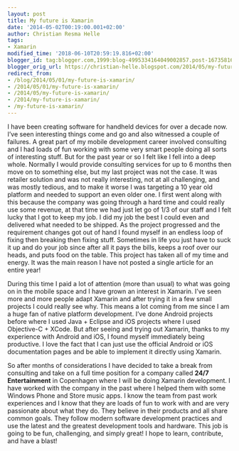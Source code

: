 ```yaml
---
layout: post
title: My future is Xamarin
date: '2014-05-02T00:19:00.001+02:00'
author: Christian Resma Helle
tags: 
- Xamarin
modified_time: '2018-06-10T20:59:19.816+02:00'
blogger_id: tag:blogger.com,1999:blog-4995334164049002857.post-167358165868605425
blogger_orig_url: https://christian-helle.blogspot.com/2014/05/my-future-is-xamarin.html
redirect_from:
- /blog/2014/05/01/my-future-is-xamarin/
- /2014/05/01/my-future-is-xamarin/
- /2014/05/my-future-is-xamarin/
- /2014/my-future-is-xamarin/
- /my-future-is-xamarin/
---
```


I have been creating software for handheld devices for over a decade now. I’ve seen interesting things come and go and also witnessed a couple of failures. A great part of my mobile development career involved consulting and I had loads of fun working with some very smart people doing all sorts of interesting stuff. But for the past year or so I felt like I fell into a deep whole. Normally I would provide consulting services for up to 6 months then move on to something else, but my last project was not the case. It was retailer solution and was not really interesting, not at all challenging, and was mostly tedious, and to make it worse I was targeting a 10 year old platform and needed to support an even older one. I first went along with this because the company was going through a hard time and could really use some revenue, at that time we had just let go of 1/3 of our staff and I felt lucky that I got to keep my job. I did my job the best I could even and delivered what needed to be shipped. As the project progressed and the requirement changes got out of hand I found myself in an endless loop of fixing then breaking then fixing stuff. Sometimes in life you just have to suck it up and do your job since after all it pays the bills, keeps a roof over our heads, and puts food on the table. This project has taken all of my time and energy. It was the main reason I have not posted a single article for an entire year!

During this time I paid a lot of attention (more than usual) to what was going on in the mobile space and I have grown an interest in Xamarin. I’ve seen more and more people adapt Xamarin and after trying it in a few small projects I could really see why. This means a lot coming from me since I am a huge fan of native platform development. I’ve done Android projects before where I used Java + Eclipse and iOS projects where I used Objective-C + XCode. But after seeing and trying out Xamarin, thanks to my experience with Android and iOS, I found myself immediately being productive. I love the fact that I can just use the official Android or iOS documentation pages and be able to implement it directly using Xamarin. 

So after months of considerations I have decided to take a break from consulting and take on a full time position for a company called **24/7 Entertainment** in Copenhagen where I will be doing Xamarin development. I have worked with the company in the past where I helped them with some Windows Phone and Store music apps. I know the team from past work experiences and I know that they are loads of fun to work with and are very passionate about what they do. They believe in their products and all share common goals. They follow modern software development practices and use the latest and the greatest development tools and hardware. This job is going to be fun, challenging, and simply great! I hope to learn, contribute, and have a blast!